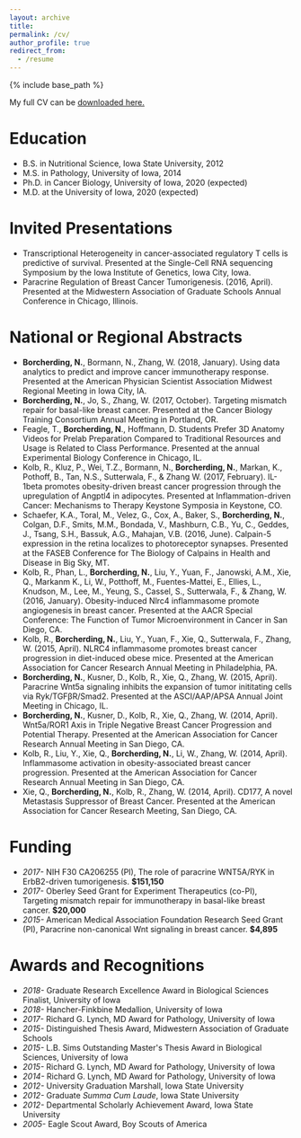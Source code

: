 ```yaml
---
layout: archive
title: 
permalink: /cv/
author_profile: true
redirect_from:
  - /resume
---
```


{% include base_path %}

My full CV can be <a href="/files/Borcherding_CV.pdf" download>downloaded here.</a>

Education
======
* B.S. in Nutritional Science, Iowa State University, 2012
* M.S. in Pathology, University of Iowa, 2014
* Ph.D. in Cancer Biology, University of Iowa, 2020 (expected)
* M.D. at the University of Iowa, 2020 (expected)
  
Invited Presentations
======
* Transcriptional Heterogeneity in cancer-associated regulatory T cells is predictive of survival. Presented at the Single-Cell RNA sequencing Symposium by the Iowa Institute of Genetics, Iowa City, Iowa.
* Paracrine Regulation of Breast Cancer Tumorigenesis. (2016, April). Presented at the Midwestern Association of Graduate Schools Annual Conference in Chicago, Illinois. 

  
National or Regional Abstracts
======

*	**Borcherding, N.**, Bormann, N., Zhang, W. (2018, January). Using data analytics to predict and improve cancer immunotherapy response. Presented at the American Physician Scientist Association Midwest Regional Meeting in Iowa City, IA. 
* **Borcherding, N.**, Jo, S., Zhang, W. (2017, October). Targeting mismatch repair for basal-like breast cancer. Presented at the Cancer Biology Training Consortium Annual Meeting in Portland, OR. 
*	Feagle, T., **Borcherding, N**., Hoffmann, D. Students Prefer 3D Anatomy Videos for Prelab Preparation Compared to Traditional Resources and Usage is Related to Class Performance. Presented at the annual Experimental Biology Conference in Chicago, IL. 
*	Kolb, R., Kluz, P., Wei, T.Z., Bormann, N., **Borcherding, N.**, Markan, K., Pothoff, B., Tan, N.S., Sutterwala, F., & Zhang W. (2017, February).  IL-1beta promotes obesity-driven breast cancer progression through the upregulation of Angptl4 in adipocytes. Presented at Inflammation-driven Cancer: Mechanisms to Therapy Keystone Symposia in Keystone, CO. 
*	Schaefer, K.A., Toral, M., Velez, G., Cox, A., Baker, S., **Borcherding, N.**, Colgan, D.F., Smits, M.M., Bondada, V., Mashburn, C.B., Yu, C., Geddes, J., Tsang, S.H., Bassuk, A.G., Mahajan, V.B. (2016, June). Calpain-5 expression in the retina localizes to photoreceptor synapses. Presented at the FASEB Conference for The Biology of Calpains in Health and Disease in Big Sky, MT.
*	Kolb, R., Phan, L., **Borcherding, N.**, Liu, Y., Yuan, F., Janowski, A.M., Xie, Q., Markanm K., Li, W., Potthoff, M., Fuentes-Mattei, E., Ellies, L., Knudson, M., Lee, M., Yeung, S., Cassel, S., Sutterwala, F., & Zhang, W. (2016, January). Obesity-induced Nlrc4 inflammasome promote angiogenesis in breast cancer. Presented at the AACR Special Conference: The Function of Tumor Microenvironment in Cancer in San Diego, CA. 
*	Kolb, R., **Borcherding, N.**, Liu, Y., Yuan, F., Xie, Q., Sutterwala, F., Zhang, W. (2015, April). NLRC4 inflammasome promotes breast cancer progression in diet-induced obese mice. Presented at the American Association for Cancer Research Annual Meeting in Philadelphia, PA. 
*	**Borcherding, N.**, Kusner, D., Kolb, R., Xie, Q., Zhang, W. (2015, April). Paracrine Wnt5a signaling inhibits the expansion of tumor inititating cells via Ryk/TGFβR/Smad2. Presented at the ASCI/AAP/APSA Annual Joint Meeting in Chicago, IL.
*	**Borcherding, N.**, Kusner, D., Kolb, R., Xie, Q., Zhang, W. (2014, April). Wnt5a/ROR1 Axis in Triple Negative Breast Cancer Progression and Potential Therapy. Presented at the American Association for Cancer Research Annual Meeting in San Diego, CA. 
*	Kolb, R., Liu, Y., Xie, Q., **Borcherding, N.**, Li, W., Zhang, W. (2014, April). Inflammasome activation in obesity-associated breast cancer progression. Presented at the American Association for Cancer Research Annual Meeting in San Diego, CA.
*	Xie, Q., **Borcherding, N.**, Kolb, R., Zhang, W. (2014, April). CD177, A novel Metastasis Suppressor of Breast Cancer. Presented at the American Association for Cancer Research Meeting, San Diego, CA.

Funding
=====

* *2017-* NIH F30 CA206255 (PI), The role of paracrine WNT5A/RYK in ErbB2-driven tumorigenesis. **$151,150**
* *2017-* Oberley Seed Grant for Experiment Therapeutics (co-PI), Targeting mismatch repair for immunotherapy in basal-like breast cancer. **$20,000**
* *2015-* American Medical Association Foundation Research Seed Grant (PI), Paracrine non-canonical Wnt signaling in breast cancer. **$4,895**

Awards and Recognitions
======
* *2018-* Graduate Research Excellence Award in Biological Sciences Finalist, University of Iowa
* *2018-* Hancher-Finkbine Medallion, University of Iowa
* *2017-* Richard G. Lynch, MD Award for Pathology, University of Iowa
* *2015-* Distinguished Thesis Award, Midwestern Association of Graduate Schools
* *2015-* L.B. Sims Outstanding Master's Thesis Award in Biological Sciences, University of Iowa
* *2015-* Richard G. Lynch, MD Award for Pathology, University of Iowa
* *2014-* Richard G. Lynch, MD Award for Pathology, University of Iowa
* *2012-* University Graduation Marshall, Iowa State University
* *2012-* Graduate *Summa Cum Laude*, Iowa State University
* *2012-* Departmental Scholarly Achievement Award, Iowa State University
* *2005-* Eagle Scout Award, Boy Scouts of America
